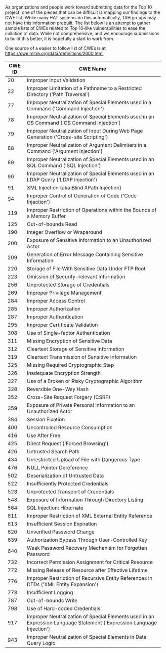 As organizations and people work toward submitting data for the Top 10 project, one of the pieces that can be difficult is mapping our findings to the CWE list.   While many HAT systems do this automatically, TAH groups may not have this information prebuilt.   The list below is an attempt to gather sample lists of CWEs related to Top 10-like vulnerabilities to ease the collation of data.   While not comprehensive, and we encourage submissions to build this better, it is hopefully a start to work from.

One source of a easier to follow list of CWEs is at https://cwe.mitre.org/data/definitions/2000.html		
		

CWE ID	| CWE Name
------------ | -------------
20 | Improper Input Validation
22 | Improper Limitation of a Pathname to a Restricted Directory ('Path Traversal')
77 | Improper Neutralization of Special Elements used in a Command ('Command Injection')
78 | Improper Neutralization of Special Elements used in an OS Command ('OS Command Injection')
79 | Improper Neutralization of Input During Web Page Generation ('Cross-site Scripting')
88 | Improper Neutralization of Argument Delimiters in a Command ('Argument Injection')
89 | Improper Neutralization of Special Elements used in an SQL Command ('SQL Injection')
90 | Improper Neutralization of Special Elements used in an LDAP Query ('LDAP Injection')
91 | XML Injection (aka Blind XPath Injection)
94 | Improper Control of Generation of Code ('Code Injection')
119 | Improper Restriction of Operations within the Bounds of a Memory Buffer
125	| Out-of-bounds Read
190	| Integer Overflow or Wraparound
200	| Exposure of Sensitive Information to an Unauthorized Actor
209	| Generation of Error Message Containing Sensitive Information
220	| Storage of File With Sensitive Data Under FTP Root
223	| Omission of Security-relevant Information
256	| Unprotected Storage of Credentials
269	| Improper Privilege Management
284	| Improper Access Control
285	| Improper Authorization
287	| Improper Authentication
295	| Improper Certificate Validation
308	| Use of Single-factor Authentication
311	| Missing Encryption of Sensitive Data
312	| Cleartext Storage of Sensitive Information
319	| Cleartext Transmission of Sensitive Information
325	| Missing Required Cryptographic Step
326	| Inadequate Encryption Strength
327	| Use of a Broken or Risky Cryptographic Algorithm
328	| Reversible One-Way Hash
352	| Cross-Site Request Forgery (CSRF)
359	| Exposure of Private Personal Information to an Unauthorized Actor
384	| Session Fixation
400	| Uncontrolled Resource Consumption
416	| Use After Free
425	| Direct Request ('Forced Browsing')
426	| Untrusted Search Path
434	| Unrestricted Upload of File with Dangerous Type
476	| NULL Pointer Dereference
502	| Deserialization of Untrusted Data
522	| Insufficiently Protected Credentials
523	| Unprotected Transport of Credentials
548	| Exposure of Information Through Directory Listing
564	| SQL Injection: Hibernate
611	| Improper Restriction of XML External Entity Reference
613	| Insufficient Session Expiration
620	| Unverified Password Change
639	| Authorization Bypass Through User-Controlled Key
640	| Weak Password Recovery Mechanism for Forgotten Password
732	| Incorrect Permission Assignment for Critical Resource
772	| Missing Release of Resource after Effective Lifetime
776	| Improper Restriction of Recursive Entity References in DTDs ('XML Entity Expansion')
778	| Insufficient Logging
787	| Out-of-bounds Write
798	| Use of Hard-coded Credentials
917	| Improper Neutralization of Special Elements used in an Expression Language Statement ('Expression Language Injection')
943	| Improper Neutralization of Special Elements in Data Query Logic